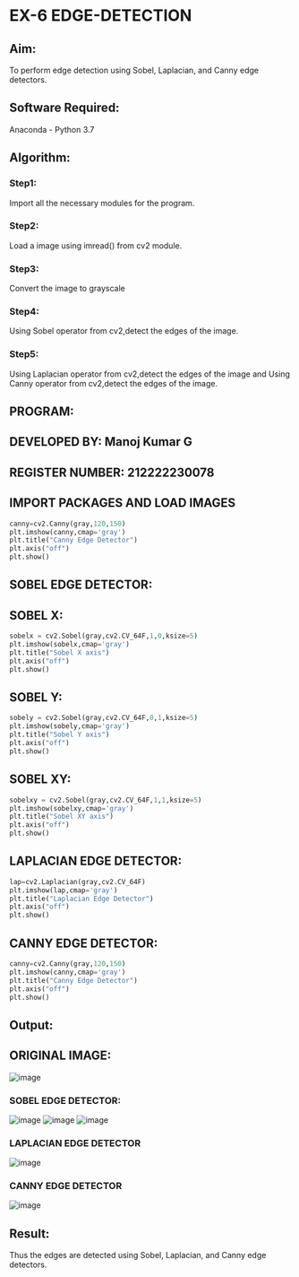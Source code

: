 # EX-6 EDGE-DETECTION
## Aim:
To perform edge detection using Sobel, Laplacian, and Canny edge detectors.
## Software Required:
Anaconda - Python 3.7
## Algorithm:
### Step1:
Import all the necessary modules for the program.
### Step2:
Load a image using imread() from cv2 module.
### Step3:
Convert the image to grayscale
### Step4:
Using Sobel operator from cv2,detect the edges of the image.
### Step5:
Using Laplacian operator from cv2,detect the edges of the image and Using Canny operator from cv2,detect the edges of the image.
## PROGRAM:
## DEVELOPED BY: Manoj Kumar G
## REGISTER NUMBER: 212222230078

## IMPORT PACKAGES AND LOAD IMAGES
  ```python
  canny=cv2.Canny(gray,120,150)
plt.imshow(canny,cmap='gray')
plt.title("Canny Edge Detector")
plt.axis("off")
plt.show()
```
## SOBEL EDGE DETECTOR:
## SOBEL X:
  ```python
  sobelx = cv2.Sobel(gray,cv2.CV_64F,1,0,ksize=5)
plt.imshow(sobelx,cmap='gray')
plt.title("Sobel X axis")
plt.axis("off")
plt.show()
```
## SOBEL Y:
```python
sobely = cv2.Sobel(gray,cv2.CV_64F,0,1,ksize=5)
plt.imshow(sobely,cmap='gray')
plt.title("Sobel Y axis")
plt.axis("off")
plt.show()
```
## SOBEL XY:
  ```python
  sobelxy = cv2.Sobel(gray,cv2.CV_64F,1,1,ksize=5)
plt.imshow(sobelxy,cmap='gray')
plt.title("Sobel XY axis")
plt.axis("off")
plt.show()
```
## LAPLACIAN EDGE DETECTOR:
```python
lap=cv2.Laplacian(gray,cv2.CV_64F)
plt.imshow(lap,cmap='gray')
plt.title("Laplacian Edge Detector")
plt.axis("off")
plt.show()
```
## CANNY EDGE DETECTOR:
```python
canny=cv2.Canny(gray,120,150)
plt.imshow(canny,cmap='gray')
plt.title("Canny Edge Detector")
plt.axis("off")
plt.show()
```
## Output:
## ORIGINAL IMAGE:
![image](https://github.com/gpavana/EDGE-DETECTION/assets/118787343/f28799ff-7f73-4e6d-9466-fa2042fdfcba)
### SOBEL EDGE DETECTOR:
![image](https://github.com/gpavana/EDGE-DETECTION/assets/118787343/bc8ed57e-5cf2-4833-b6d9-ea59d10e34f0)
![image](https://github.com/gpavana/EDGE-DETECTION/assets/118787343/86a92b10-0e69-4e0b-aadd-d734815522fa)
![image](https://github.com/gpavana/EDGE-DETECTION/assets/118787343/e0aaa41b-b4a4-4e66-8f1e-5d2e425435fd)
### LAPLACIAN EDGE DETECTOR
![image](https://github.com/gpavana/EDGE-DETECTION/assets/118787343/18b00b2d-dd9b-4cd9-9c1f-783a0c7ba616)
### CANNY EDGE DETECTOR
![image](https://github.com/gpavana/EDGE-DETECTION/assets/118787343/89255595-bc54-4582-8e30-be96f21d6e74)
## Result:
Thus the edges are detected using Sobel, Laplacian, and Canny edge detectors.
